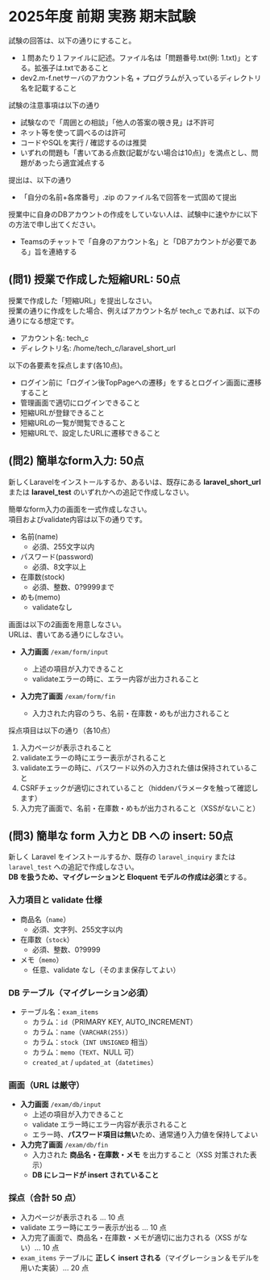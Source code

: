 # 2025年度 前期 実務 期末試験

試験の回答は、以下の通りにすること。

- １問あたり１ファイルに記述。ファイル名は「問題番号.txt(例: 1.txt)」とする。拡張子は.txtであること
- dev2.m-f.netサーバのアカウント名 + プログラムが入っているディレクトリ名を記載すること

試験の注意事項は以下の通り

- 試験なので「周囲との相談」「他人の答案の覗き見」は不許可
- ネット等を使って調べるのは許可
- コードやSQLを実行 / 確認するのは推奨
- いずれの問題も「書いてある点数(記載がない場合は10点)」を満点とし、問題があったら適宜減点する

提出は、以下の通り

- 「自分の名前+各席番号」.zip のファイル名で回答を一式固めて提出

授業中に自身のDBアカウントの作成をしていない人は、試験中に速やかに以下の方法で申し出てください。  

- Teamsのチャットで「自身のアカウント名」と「DBアカウントが必要である」旨を連絡する

## (問1) 授業で作成した短縮URL: 50点

授業で作成した「短縮URL」を提出しなさい。  
授業の通りに作成をした場合、例えばアカウント名が tech_c であれば、以下の通りになる想定です。  

- アカウント名: tech_c
- ディレクトリ名: /home/tech_c/laravel_short_url

以下の各要素を採点します(各10点)。  

- ログイン前に「ログイン後TopPageへの遷移」をするとログイン画面に遷移すること
- 管理画面で適切にログインできること
- 短縮URLが登録できること
- 短縮URLの一覧が閲覧できること
- 短縮URLで、設定したURLに遷移できること

## (問2) 簡単なform入力: 50点

新しくLaravelをインストールするか、あるいは、既存にある **laravel_short_url** または **laravel_test** のいずれかへの追記で作成しなさい。

簡単なform入力の画面を一式作成しなさい。  
項目およびvalidate内容は以下の通りです。

- 名前(name)  
  - 必須、255文字以内  
- パスワード(password)  
  - 必須、8文字以上  
- 在庫数(stock)  
  - 必須、整数、0?9999まで  
- めも(memo)  
  - validateなし  

画面は以下の2画面を用意しなさい。  
URLは、書いてある通りにしなさい。

- **入力画面** `/exam/form/input`  
  - 上述の項目が入力できること  
  - validateエラーの時に、エラー内容が出力されること  

- **入力完了画面** `/exam/form/fin`  
  - 入力された内容のうち、名前・在庫数・めもが出力されること  

採点項目は以下の通り（各10点）

1. 入力ページが表示されること  
2. validateエラーの時にエラー表示がされること  
3. validateエラーの時に、パスワード以外の入力された値は保持されていること  
4. CSRFチェックが適切にされていること（hiddenパラメータを触って確認します）  
5. 入力完了画面で、名前・在庫数・めもが出力されること（XSSがないこと）

## (問3) 簡単な form 入力と DB への insert: 50点

新しく Laravel をインストールするか、既存の `laravel_inquiry` または `laravel_test` への追記で作成しなさい。  
**DB を扱うため、マイグレーションと Eloquent モデルの作成は必須**とする。

### 入力項目と validate 仕様
- 商品名（`name`）
  - 必須、文字列、255文字以内
- 在庫数（`stock`）
  - 必須、整数、0?9999
- メモ（`memo`）
  - 任意、validate なし（そのまま保存してよい）

### DB テーブル（マイグレーション必須）
- テーブル名：`exam_items`
  - カラム：`id`（PRIMARY KEY, AUTO_INCREMENT）
  - カラム：`name`（`VARCHAR(255)`）
  - カラム：`stock`（`INT UNSIGNED` 相当）
  - カラム：`memo`（`TEXT`、NULL 可）
  - `created_at` / `updated_at`（`datetimes`）

### 画面（URL は厳守）
- **入力画面** `/exam/db/input`
  - 上述の項目が入力できること
  - validate エラー時にエラー内容が表示されること
  - エラー時、**パスワード項目は無い**ため、通常通り入力値を保持してよい
- **入力完了画面** `/exam/db/fin`
  - 入力された **商品名・在庫数・メモ** を出力すること（XSS 対策された表示）
  - **DB にレコードが insert されていること**

### 採点（合計 50 点）
- 入力ページが表示される … 10 点
- validate エラー時にエラー表示が出る … 10 点
- 入力完了画面で、商品名・在庫数・メモが適切に出力される（XSS がない）… 10 点
- `exam_items` テーブルに **正しく insert される**（マイグレーション＆モデルを用いた実装）… 20 点
